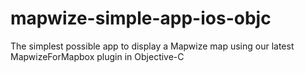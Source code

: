 # mapwize-simple-app-ios-objc
The simplest possible app to display a Mapwize map using our latest MapwizeForMapbox plugin in Objective-C
